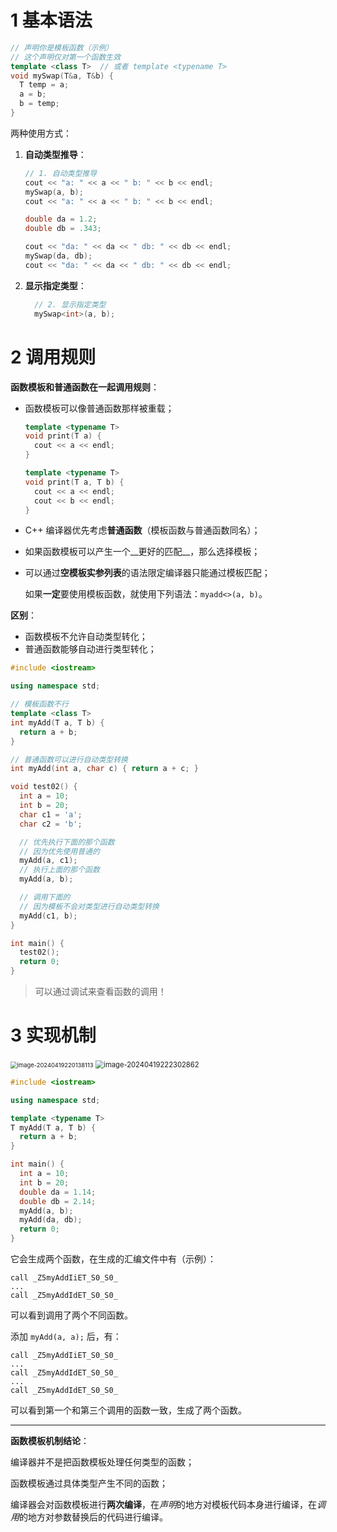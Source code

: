 # 1 基本语法

```cpp
// 声明你是模板函数（示例）
// 这个声明仅对第一个函数生效
template <class T>  // 或者 template <typename T>
void mySwap(T&a, T&b) {
  T temp = a;
  a = b;
  b = temp;
}
```

两种使用方式：

1. **自动类型推导**：

   ```cpp
   // 1. 自动类型推导
   cout << "a: " << a << " b: " << b << endl;
   mySwap(a, b);
   cout << "a: " << a << " b: " << b << endl;
   
   double da = 1.2;
   double db = .343;
   
   cout << "da: " << da << " db: " << db << endl;
   mySwap(da, db);
   cout << "da: " << da << " db: " << db << endl;
   ```

2. **显示指定类型**：

   ```cpp
     // 2. 显示指定类型
     mySwap<int>(a, b);
   ```

# 2 调用规则

__函数模板和普通函数在一起调用规则__：

- 函数模板可以像普通函数那样被重载；

  ```c++
  template <typename T>
  void print(T a) {
    cout << a << endl;
  }
  
  template <typename T>
  void print(T a, T b) {
    cout << a << endl;
    cout << b << endl;
  }
  ```

- C++ 编译器优先考虑**普通函数**（模板函数与普通函数同名）；

- 如果函数模板可以产生一个__更好的匹配__，那么选择模板；

- 可以通过**空模板实参列表**的语法限定编译器只能通过模板匹配；

  如果**一定**要使用模板函数，就使用下列语法：`myadd<>(a, b)`。

**区别**：

- 函数模板不允许自动类型转化；
- 普通函数能够自动进行类型转化；

```cpp
#include <iostream>

using namespace std;

// 模板函数不行
template <class T>
int myAdd(T a, T b) {
  return a + b;
}

// 普通函数可以进行自动类型转换
int myAdd(int a, char c) { return a + c; }

void test02() {
  int a = 10;
  int b = 20;
  char c1 = 'a';
  char c2 = 'b';

  // 优先执行下面的那个函数
  // 因为优先使用普通的
  myAdd(a, c1);
  // 执行上面的那个函数
  myAdd(a, b);

  // 调用下面的
  // 因为模板不会对类型进行自动类型转换
  myAdd(c1, b);
}

int main() {
  test02();
  return 0;
}
```

> 可以通过调试来查看函数的调用！

# 3 实现机制

<img src="https://leafalice-image.oss-cn-hangzhou.aliyuncs.com/img/2024-04-19%2F69d325c969281695fc2b9fafa71b0606--1a9d--image-20240419220138113.png" alt="image-20240419220138113" style="zoom: 67%;" />

<img src="https://leafalice-image.oss-cn-hangzhou.aliyuncs.com/img/2024-04-19%2F30b8ed5d5afd051cb5ff97227f046eba--f61e--image-20240419222302862.png" alt="image-20240419222302862" style="zoom:80%;" />

```cpp
#include <iostream>

using namespace std;

template <typename T>
T myAdd(T a, T b) {
  return a + b;
}

int main() {
  int a = 10;
  int b = 20;
  double da = 1.14;
  double db = 2.14;
  myAdd(a, b);
  myAdd(da, db);
  return 0;
}
```

它会生成两个函数，在生成的汇编文件中有（示例）：

```assembly
call _Z5myAddIiET_S0_S0_ 
...
call _Z5myAddIdET_S0_S0_
```

可以看到调用了两个不同函数。

添加 `myAdd(a, a);` 后，有：

```assembly
call _Z5myAddIiET_S0_S0_ 
...
call _Z5myAddIdET_S0_S0_
...
call _Z5myAddIdET_S0_S0_
```

可以看到第一个和第三个调用的函数一致，生成了两个函数。

---

**函数模板机制结论**：

编译器并不是把函数模板处理任何类型的函数；

函数模板通过具体类型产生不同的函数；

编译器会对函数模板进行**两次编译**，在*声明*的地方对模板代码本身进行编译，在*调用*的地方对参数替换后的代码进行编译。

